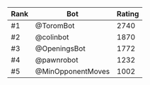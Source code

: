 Rank|Bot|Rating
---|---|---
#1|@ToromBot|2740
#2|@colinbot|1870
#3|@OpeningsBot|1772
#4|@pawnrobot|1232
#5|@MinOpponentMoves|1002
